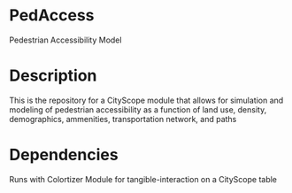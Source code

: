 # PedAccess
Pedestrian Accessibility Model

# Description
This is the repository for a CityScope module that allows for simulation and modeling of pedestrian accessibility as a function of land use, density, demographics, ammenities, transportation network, and paths

# Dependencies
Runs with Colortizer Module for tangible-interaction on a CityScope table
